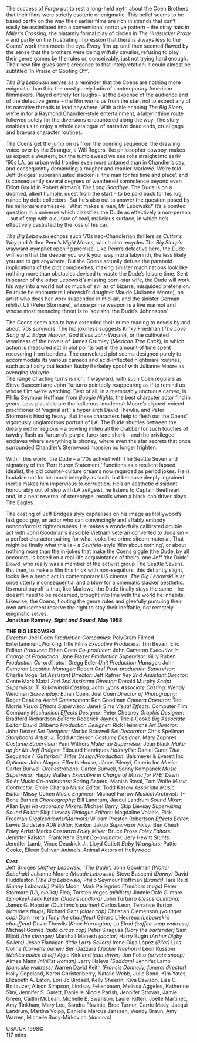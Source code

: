 The success of _Fargo_ put to rest a long-held myth about the Coen Brothers: that their films were strictly esoteric or enigmatic. This belief seems to be based partly on the way their earlier films are rich in strands that can’t easily be assimilated into a conventional narrative pattern – the stray hats in _Miller’s Crossing_, the blatantly formal play of circles in _The Hudsucker Proxy_ – and partly on the frustrating impression that there is always less to the Coens’ work than meets the eye. Every film up until then seemed flawed by the sense that the brothers were being wilfully cavalier, refusing to play their genre games by the rules or, conceivably, just not trying hard enough. Their new film gives some credence to that interpretation: it could almost be subtitled ‘In Praise of Goofing Off’.

_The Big Lebowski_ serves as a reminder that the Coens are nothing more enigmatic than this: the most purely ludic of contemporary American filmmakers. Played entirely for laughs – at the expense of the audience and of the detective genre – the film warns us from the start not to expect any of its narrative threads to lead anywhere. With a title echoing _The Big Sleep_, we’re in for a Raymond Chandler-style entertainment, a labyrinthine route followed solely for the diversions encountered along the way. The story enables us to enjoy a whole catalogue of narrative dead ends, cruel gags and bravura character routines.

The Coens get the jump on us from the opening sequence: the drawling voice-over by the Stranger, a Will Rogers-like philosopher cowboy, makes us expect a Western; but the tumbleweed we see rolls straight into early ‘90s LA, an urban wild frontier even more untamed than in Chandler’s day, and consequently demanding a rougher and readier Marlowe. We’re told Jeff Bridges’ superannuated slacker is ‘the man for his time and place’, and is consequently several degrees of weathered somnolence beyond even Elliott Gould in Robert Altman’s _The Long Goodbye_. The Dude is on a doomed, albeit humble, quest from the start – to be paid back for his rug, ruined by debt collectors. But he’s also out to answer the question posed by his millionaire namesake: ‘What makes a man, Mr Lebowski?’ It’s a pointed question in a universe which classifies the Dude as effectively a non-person – out of step with a culture of cool, malicious surface, in which he’s effectively castrated by the loss of his car.

_The Big Lebowski_ echoes such ‘70s neo-Chandlerian thrillers as _Cutter’s Way_ and Arthur Penn’s _Night Moves_, which also recycles _The Big Sleep_’s wayward-nymphet opening premise. Like Penn’s detective hero, the Dude will learn that the deeper you work your way into a labyrinth, the less likely you are to get anywhere. But the Coens actually defuse the paranoid implications of the plot complexities, making sinister machinations look like nothing more than obstacles devised to waste the Dude’s leisure time. Sent in search of the other Lebowski’s missing porn-star wife, the Dude will work his way into a world not so much of evil as of bizarre, misguided pretension. En route he encounters Lebowski’s daughter Maude (Julianne Moore), an artist who does her work suspended in mid-air, and the sinister German nihilist Uli (Peter Stormare), whose prime weapon is a live marmot and whose most menacing threat is to ‘sqvishh’ the Dude’s ‘Johnnsonn’.

The Coens seem also to have extended their crime reading to novels by and about ‘70s survivors. The hip jokiness suggests Kinky Friedman (_The Love Song of J. Edgar Hoover_, _God Bless John Wayne_), or the cultivated weariness of the novels of James Crumley (_Mexican Tree Duck_), in which action is measured not in plot points but in the amount of time spent recovering from benders. The convoluted plot seems designed purely to accommodate its various cameos and acid-inflected nightmare routines, such as a flashy but leaden Busby Berkeley spoof with Julianne Moore as avenging Valkyrie.  
The range of acting turns is rich, if wayward, with such Coen regulars as Steve Buscemi and John Turturro pointedly reappearing as if to remind us whose film we’re watching. Best of all, in a memorably unctuous cameo, is Philip Seymour Hoffman from _Boogie Nights_, the best character actor find in years. Less plausible are the ludicrous ‘moderns’: Moore’s clipped-voiced practitioner of ‘vaginal art’; a hyper arch David Thewlis, and Peter Stormare’s hissing heavy. But these characters help to flesh out the Coens’ vigorously unglamorous portrait of LA. The Dude shuttles between the dreary nether regions – a bowling milieu all the drabber for such touches of tawdry flash as Turturro’s purple-lurex lane shark – and the privileged enclaves where everything is phoney, where even the afar secrets that once surrounded Chandler’s Sternwood mansion no longer frighten.

Within this world, the Dude – a ‘70s activist with The Seattle Seven and signatory of the ‘Port Huron Statement,’ functions as a resilient lapsed idealist, the old counter-culture dreams now regarded as period jokes. He is laudable not for his moral integrity as such, but because deeply ingrained inertia makes him impervious to corruption. He’s an aesthetic dissident honourably out of step with LA zeitgeist, he listens to Captain Beefheart and, in a neat reversal of stereotype, recoils when a black cab driver plays The Eagles.

The casting of Jeff Bridges slyly capitalises on his image as Hollywood’s last good guy, an actor who can convincingly and affably embody nonconformist righteousness. He makes a wonderfully calibrated double act with John Goodman’s irascible Vietnam veteran converted to Judaism – a perfect character pairing for what looks like prime sitcom material. That might be finally what this is – a _Seinfeld_-style ‘film about nothing’, or about nothing more than the in-jokes that make the Coens giggle (the Dude, by all accounts, is based on a real-life acquaintance of theirs, one Jeff ‘the Dude’ Dowd, who really was a member of the activist group The Seattle Seven). But then, to make a film this thick with non-sequiturs, this defiantly slight, looks like a heroic act in contemporary US cinema. _The Big Lebowski_ is at once utterly inconsequential and a blow for a cinematic slacker aesthetic. Its moral payoff is that, like Marlowe, the Dude finally stays the same – he doesn’t need to be redeemed, brought into line with the world he inhabits. Likewise, the Coens, flouting the genre rules and gleefully pursuing their own amusement reserve the right to stay their ineffable, not remotely enigmatic selves.<br>
**Jonathan Romney, _Sight and Sound_, May 1998**<br>

**THE BIG LEBOWSKI**<br>
_Director:_ Joel Coen
_Production Companies:_ PolyGram Filmed Entertainment,Working Title Films
_Executive Producers:_ Tim Bevan, Eric Fellner
_Producer:_ Ethan Coen
_Co-producer:_ John Cameron
_Executive in Charge of Production:_ Jane Frazer
_Production Supervisor:_ Gilly Ruben
_Production Co-ordinator:_ Gregg Edler
_Unit Production Manager:_ John Cameron
_Location Manager:_ Robert Graf
_Post-production Supervisor:_ Charlie Vogel
_1st Assistant Director:_ Jeff Rafner
_Key 2nd Assistant Director:_ Conte Mark Matal
_2nd 2nd Assistant Director:_ Donald Murphy
_Script Supervisor:_ T. Kukowinski
_Casting:_ John Lyons
_Associate Casting:_ Wendy Weidman
_Screenplay:_ Ethan Coen, Joel Coen
_Director of Photography:_ Roger Deakins
_Aerial Cameraman:_ Ron Goodman
_Camera Operator:_ Ted Morris
_Visual Effects Supervisor:_ Janek Sirrs
_Visual Effects:_ Computer Film Company
_Mechanical Effects Designer:_ Peter Chesney
_Graphic Designer:_ Bradford Richardson
_Editors:_ Roderick Jaynes, Tricia Cooke
_Big Associate Editor:_ David Diliberto
_Production Designer:_ Rick Heinrichs
_Art Director:_ John Dexter
_Set Designer:_ Mariko Braswell
_Set Decorator:_ Chris Spellman
_Storyboard Artist:_ J. Todd Anderson
_Costume Designer:_ Mary Zophres
_Costume Supervisor:_ Pam Withers
_Make-up Supervisor:_ Jean Black
_Make-up for Mr Jeff Bridges:_ Edouard Henriques
_Hairstylist:_ Daniel Curet
_Title Sequence / ‘Gutterball’ Titles Design/Production:_ Balsmeyer & Everett Inc
_Opticals:_ John Alagna, Effects House, János Pilenyi, Cineric Inc
_Music:_ Carter Burwell
_Orchestrations:_ Carter Burwell, Sonny Kompanek
_Music Supervisor:_ Happy Walters
_Executive in Charge of Music for PFE:_ Dawn Solér
_Music Co-ordinators:_ Spring Aspers, Manish Raval, Tom Wolfe
_Music Contractor:_ Emile Charlap
_Music Editor:_ Todd Kasow
_Associate Music Editor:_ Missy Cohen
_Music Engineer:_ Michael Farrow
_Musical Archivist:_ T-Bone Burnett
_Choreography:_ Bill Landrum, Jacqui Landrum
_Sound Mixer:_ Allan Byer
_Re-recording Mixers:_ Michael Barry, Skip Lievsay
_Supervising Sound Editor:_ Skip Lievsay
_Dialogue Editors:_ Magdaline Volaitis, Rick Freeman
_Giggles/Howls/Marmots:_ William Preston Robertson
_Effects Editor:_ Lewis Goldstein
_ADR Editor:_ Kenton Jakub
_Supervisor Foley:_ Ben Cheah
_Foley Artist:_ Marko Costanzo
_Foley Mixer:_ Bruce Pross
_Foley Editors:_ Jennifer Ralston, Frank Kern
_Stunt Co-ordinator:_ Jery Hewitt
_Stunts:_ Jennifer Lamb, Vince Deadrick Jr, Lloyd Catlett
_Baby Wranglers:_ Pattie Cooke, Eileen Sullivan
_Animals:_ Animal Actors of Hollywood

**Cast**<br>
Jeff Bridges _(Jeffrey Lebowski, ‘The Dude’)_
John Goodman _(Walter Sobchak)_
Julianne Moore _(Maude Lebowski)_
Steve Buscemi _(Donny)_
David Huddleston _(The Big Lebowski)_
Philip Seymour Hoffman _(Brandt)_
Tara Reid _(Bunny Lebowski)_
Philip Moon, Mark Pellegrino _(Treehorn thugs)_
Peter Stormare _(Uli, nihilist)_
Flea, Torsten Voges _(nihilists)_
Jimmie Dale Gilmore _(Smokey)_
Jack Kehler _(Dude’s landlord)_
John Turturro _(Jesus Quintana)_
James G. Hoosier _(Quintana’s partner)_
Carlos Leon, Terrance Burton _(Maude’s thugs)_
Richard Gant _(older cop)_
Christian Clemenson _(younger cop)_
Dom Irrera _(Tony the chauffeur)_
Gérard L’Heureux _(Lebowski’s chauffeur)_
David Thewlis _(Knox Harrington)_
Lu Elrod _(coffee shop waitress)_
Michael Gomez _(auto circus cop)_
Peter Siragusa _(Gary the bartender)_
Sam Elliott _(the stranger)_
Marshall Manesh _(doctor)_
Harry Bugin _(Arthur Digby Sellers)_
Jesse Flanagan _(little Larry Sellers)_
Irene Olga López _(Pilar)_
Luis Colina _(Corvette owner)_
Ben Gazzara _(Jackie Treehorn)_
Leon Russom _(Malibu police chief)_
Ajgie Kirkland _(cab driver)_
Jon Polito _(private snoop)_
Aimee Mann _(nihilist woman)_
Jerry Haleva _(Saddam)_
Jennifer Lamb _(pancake waitress)_
Warren David Keith _(Francis Donnelly, funeral director)_
Holly Copeland, Karen Christenberry, Natalie Webb, Julie Bond, Kim Yates, Elizabeth A. Eaton, Lori Jo Birdsell, Kelly Sheerin, Kiva Dawson, Lisa C. Boltauzer, Alison Simpson, Lindsay Fellenbaum, Melissa Aggeles, Katherine Slay, Jennifer S. Garett, Danielle Nicole Parish, Jennifer Strovas, Jamie Green, Caitlin McLean, Michelle E. Swanson, Laurel Kitten, Joelle Martinec, Amy Tinkham, Mary Lee, Sandra Plazinic, Bree Turner, Carrie Macy, Jacqui Landrum, Martina Volpp, Danielle Marcus Janssen, Wendy Braun, Amy Warren, Michelle Rudy-Mirkovich _(dancers)_<br>

USA/UK 1998©<br>
117 mins
<!--stackedit_data:
eyJoaXN0b3J5IjpbNTM2Njc5MTUxXX0=
-->